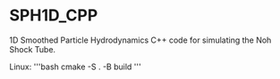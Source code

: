 # SPH1D_CPP
1D Smoothed Particle Hydrodynamics C++ code for simulating the Noh Shock Tube.

Linux:
'''bash
cmake -S . -B build
'''
